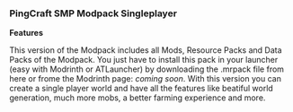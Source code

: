 ### PingCraft SMP Modpack Singleplayer

**Features**

This version of the Modpack includes all Mods, Resource Packs and Data Packs of the Modpack. You just have to install this pack in your launcher (easy with Modrinth or ATLauncher) by downloading the .mrpack file from here or frome the Modrinth page: _coming soon_.
With this version you can create a single player world and have all the features like beatiful world generation, much more mobs, a better farming experience and more.



